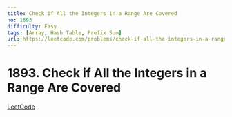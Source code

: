 ```yaml
---
title: Check if All the Integers in a Range Are Covered
no: 1893
difficulty: Easy
tags: [Array, Hash Table, Prefix Sum]
url: https://leetcode.com/problems/check-if-all-the-integers-in-a-range-are-covered/
---
```


# 1893. Check if All the Integers in a Range Are Covered

[LeetCode](https://leetcode.com/problems/check-if-all-the-integers-in-a-range-are-covered/)

